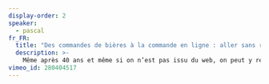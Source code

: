 ```yaml
---
display-order: 2
speaker:
  - pascal
fr_FR:
  title: "Des commandes de bières à la commande en ligne : aller sans retour d'un restaurateur dans le web"
  description: >-
    Même après 40 ans et même si on n’est pas issu du web, on peut y réussir en travaillant dur. Me concernant, ces changements ne se sont pas fait sans difficultés (argent, famille, travail) mais je les assume pleinement car même dans les moments difficiles, je fais un super métier.
vimeo_id: 280404517
---
```

